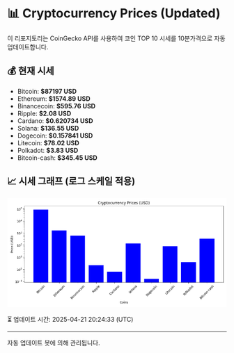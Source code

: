 
# 📊 Cryptocurrency Prices (Updated)

이 리포지토리는 CoinGecko API를 사용하여 코인 TOP 10 시세를 10분가격으로 자동 업데이트합니다.

## 💰 현재 시세
- Bitcoin: **$87197 USD**
- Ethereum: **$1574.89 USD**
- Binancecoin: **$595.76 USD**
- Ripple: **$2.08 USD**
- Cardano: **$0.620734 USD**
- Solana: **$136.55 USD**
- Dogecoin: **$0.157841 USD**
- Litecoin: **$78.02 USD**
- Polkadot: **$3.83 USD**
- Bitcoin-cash: **$345.45 USD**

## 📈 시세 그래프 (로그 스케일 적용)
![Crypto Prices](crypto_prices.png)

⏳ 업데이트 시간: 2025-04-21 20:24:33 (UTC)

---
자동 업데이트 봇에 의해 관리됩니다.
